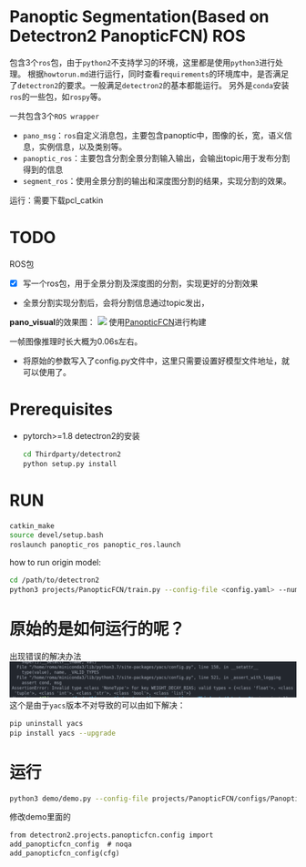 # Panoptic Segmentation(Based on Detectron2 PanopticFCN) ROS
包含3个`ros`包，由于`python2`不支持学习的环境，这里都是使用`python3`进行处理。
根据`howtorun.md`进行运行，同时查看`requirements`的环境库中，是否满足了`detectron2`的要求。一般满足`detectron2`的基本都能运行。
另外是`conda`安装`ros`的一些包，如`rospy`等。

一共包含3个`ROS wrapper`
- `pano_msg`：`ros`自定义消息包，主要包含panoptic中，图像的长，宽，语义信息，实例信息，以及类别等。
- `panoptic_ros`：主要包含分割全景分割输入输出，会输出topic用于发布分割得到的信息
- `segment_ros`：使用全景分割的输出和深度图分割的结果，实现分割的效果。

运行：需要下载pcl_catkin

# TODO
ROS包
- [x] 写一个ros包，用于全景分割及深度图的分割，实现更好的分割效果
- 全景分割实现分割后，会将分割信息通过topic发出，

**pano_visual**的效果图：
![](https://raw.githubusercontent.com/zhuhu00/img/master/Peek%202022-02-24%2021-42.gif)
使用[PanopticFCN](https://github.com/dvlab-research/PanopticFCN)进行构建

一帧图像推理时长大概为0.06s左右。
- 将原始的参数写入了config.py文件中，这里只需要设置好模型文件地址，就可以使用了。

# Prerequisites
- pytorch>=1.8  detectron2的安装
    
    ```bash
    cd Thirdparty/detectron2
    python setup.py install
    ```
    
# RUN 
```bash
catkin_make
source devel/setup.bash
roslaunch panoptic_ros panoptic_ros.launch
```


how to run origin model:
```bash
cd /path/to/detectron2
python3 projects/PanopticFCN/train.py --config-file <config.yaml> --num-gpus 8 --eval-only MODEL.WEIGHTS /path/to/model_checkpoint
```

# 原始的是如何运行的呢？
出现错误的解决办法
![](https://raw.githubusercontent.com/zhuhu00/img/master/2022-03-22-22-34-08.png)
这个是由于`yacs`版本不对导致的可以由如下解决：
```bash
pip uninstall yacs
pip install yacs --upgrade
```

# 运行
```bash
python3 demo/demo.py --config-file projects/PanopticFCN/configs/PanopticFCN-R50-3x-FAST.yaml --input /../listfolder/*.png --output /../output/
```

修改demo里面的
```
from detectron2.projects.panopticfcn.config import add_panopticfcn_config  # noqa
add_panopticfcn_config(cfg)

```

